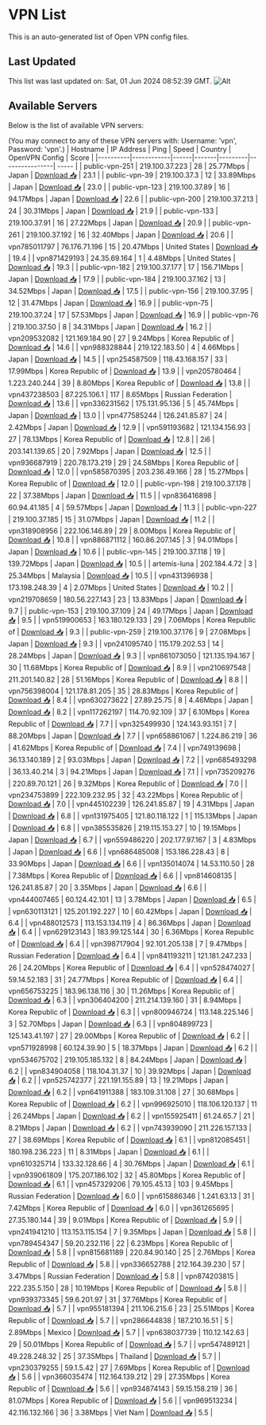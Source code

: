# VPN List

This is an auto-generated list of Open VPN config files.

## Last Updated

This list was last updated on: Sat, 01 Jun 2024 08:52:39 GMT.
![Alt](https://repobeats.axiom.co/api/embed/186b98318ef1479477931607c1ad7d823f12451f.svg "Repobeats analytics image")

## Available Servers

Below is the list of available VPN servers:

(You may connect to any of these VPN servers with: Username: 'vpn', Password: 'vpn'.)
| Hostname | IP Address | Ping | Speed | Country | OpenVPN Config | Score |
|----------|------------|------|-------|---------|----------------| ----- |
| public-vpn-251 | 219.100.37.223 | 28 | 25.77Mbps | Japan | [Download 📥](./configs/server_0_JP.ovpn) | 23.1 |
| public-vpn-39 | 219.100.37.3 | 12 | 33.89Mbps | Japan | [Download 📥](./configs/server_1_JP.ovpn) | 23.0 |
| public-vpn-123 | 219.100.37.89 | 16 | 94.17Mbps | Japan | [Download 📥](./configs/server_2_JP.ovpn) | 22.6 |
| public-vpn-200 | 219.100.37.213 | 24 | 30.31Mbps | Japan | [Download 📥](./configs/server_3_JP.ovpn) | 21.9 |
| public-vpn-133 | 219.100.37.91 | 16 | 27.22Mbps | Japan | [Download 📥](./configs/server_4_JP.ovpn) | 20.9 |
| public-vpn-261 | 219.100.37.192 | 16 | 32.40Mbps | Japan | [Download 📥](./configs/server_5_JP.ovpn) | 20.6 |
| vpn785011797 | 76.176.71.196 | 15 | 20.47Mbps | United States | [Download 📥](./configs/server_6_US.ovpn) | 19.4 |
| vpn871429193 | 24.35.69.164 | 1 | 4.48Mbps | United States | [Download 📥](./configs/server_7_US.ovpn) | 19.3 |
| public-vpn-182 | 219.100.37.177 | 17 | 156.71Mbps | Japan | [Download 📥](./configs/server_8_JP.ovpn) | 17.9 |
| public-vpn-184 | 219.100.37.162 | 13 | 34.52Mbps | Japan | [Download 📥](./configs/server_9_JP.ovpn) | 17.5 |
| public-vpn-156 | 219.100.37.95 | 12 | 31.47Mbps | Japan | [Download 📥](./configs/server_10_JP.ovpn) | 16.9 |
| public-vpn-75 | 219.100.37.24 | 17 | 57.53Mbps | Japan | [Download 📥](./configs/server_11_JP.ovpn) | 16.9 |
| public-vpn-76 | 219.100.37.50 | 8 | 34.31Mbps | Japan | [Download 📥](./configs/server_12_JP.ovpn) | 16.2 |
| vpn209532082 | 121.169.184.90 | 27 | 9.24Mbps | Korea Republic of | [Download 📥](./configs/server_13_KR.ovpn) | 14.6 |
| vpn988328844 | 219.122.183.50 | 4 | 4.66Mbps | Japan | [Download 📥](./configs/server_14_JP.ovpn) | 14.5 |
| vpn254587509 | 118.43.168.157 | 33 | 17.99Mbps | Korea Republic of | [Download 📥](./configs/server_15_KR.ovpn) | 13.9 |
| vpn205780464 | 1.223.240.244 | 39 | 8.80Mbps | Korea Republic of | [Download 📥](./configs/server_16_KR.ovpn) | 13.8 |
| vpn437238503 | 87.225.106.1 | 117 | 8.65Mbps | Russian Federation | [Download 📥](./configs/server_17_RU.ovpn) | 13.6 |
| vpn336231562 | 175.131.95.136 | 5 | 45.74Mbps | Japan | [Download 📥](./configs/server_18_JP.ovpn) | 13.0 |
| vpn477585244 | 126.241.85.87 | 24 | 2.42Mbps | Japan | [Download 📥](./configs/server_19_JP.ovpn) | 12.9 |
| vpn591193682 | 121.134.156.93 | 27 | 78.13Mbps | Korea Republic of | [Download 📥](./configs/server_20_KR.ovpn) | 12.8 |
| 2i6 | 203.141.139.65 | 20 | 7.92Mbps | Japan | [Download 📥](./configs/server_21_JP.ovpn) | 12.5 |
| vpn936687919 | 220.78.173.219 | 29 | 24.58Mbps | Korea Republic of | [Download 📥](./configs/server_22_KR.ovpn) | 12.0 |
| vpn585870395 | 203.236.49.166 | 28 | 15.27Mbps | Korea Republic of | [Download 📥](./configs/server_23_KR.ovpn) | 12.0 |
| public-vpn-198 | 219.100.37.178 | 22 | 37.38Mbps | Japan | [Download 📥](./configs/server_24_JP.ovpn) | 11.5 |
| vpn836416898 | 60.94.41.185 | 4 | 59.57Mbps | Japan | [Download 📥](./configs/server_25_JP.ovpn) | 11.3 |
| public-vpn-227 | 219.100.37.185 | 15 | 31.07Mbps | Japan | [Download 📥](./configs/server_26_JP.ovpn) | 11.2 |
| vpn318908956 | 222.106.146.89 | 29 | 8.00Mbps | Korea Republic of | [Download 📥](./configs/server_27_KR.ovpn) | 10.8 |
| vpn886871112 | 160.86.207.145 | 3 | 94.01Mbps | Japan | [Download 📥](./configs/server_28_JP.ovpn) | 10.6 |
| public-vpn-145 | 219.100.37.118 | 19 | 139.72Mbps | Japan | [Download 📥](./configs/server_29_JP.ovpn) | 10.5 |
| artemis-luna | 202.184.4.72 | 3 | 25.34Mbps | Malaysia | [Download 📥](./configs/server_30_MY.ovpn) | 10.5 |
| vpn431396938 | 173.198.248.39 | 4 | 2.07Mbps | United States | [Download 📥](./configs/server_31_US.ovpn) | 10.2 |
| vpn219708659 | 180.56.227.143 | 23 | 13.83Mbps | Japan | [Download 📥](./configs/server_32_JP.ovpn) | 9.7 |
| public-vpn-153 | 219.100.37.109 | 24 | 49.17Mbps | Japan | [Download 📥](./configs/server_33_JP.ovpn) | 9.5 |
| vpn519900653 | 163.180.129.133 | 29 | 7.06Mbps | Korea Republic of | [Download 📥](./configs/server_34_KR.ovpn) | 9.3 |
| public-vpn-259 | 219.100.37.176 | 9 | 27.08Mbps | Japan | [Download 📥](./configs/server_35_JP.ovpn) | 9.3 |
| vpn241095740 | 115.179.202.53 | 14 | 28.24Mbps | Japan | [Download 📥](./configs/server_36_JP.ovpn) | 9.3 |
| vpn861073050 | 121.135.194.167 | 30 | 11.68Mbps | Korea Republic of | [Download 📥](./configs/server_37_KR.ovpn) | 8.9 |
| vpn210697548 | 211.201.140.82 | 28 | 51.16Mbps | Korea Republic of | [Download 📥](./configs/server_38_KR.ovpn) | 8.8 |
| vpn756398004 | 121.178.81.205 | 35 | 28.83Mbps | Korea Republic of | [Download 📥](./configs/server_39_KR.ovpn) | 8.4 |
| vpn630273622 | 27.89.25.75 | 8 | 4.46Mbps | Japan | [Download 📥](./configs/server_40_JP.ovpn) | 8.2 |
| vpn117262197 | 114.70.92.109 | 37 | 6.10Mbps | Korea Republic of | [Download 📥](./configs/server_41_KR.ovpn) | 7.7 |
| vpn325499930 | 124.143.93.151 | 7 | 88.20Mbps | Japan | [Download 📥](./configs/server_42_JP.ovpn) | 7.7 |
| vpn658861067 | 1.224.86.219 | 36 | 41.62Mbps | Korea Republic of | [Download 📥](./configs/server_43_KR.ovpn) | 7.4 |
| vpn749139698 | 36.13.140.189 | 2 | 93.03Mbps | Japan | [Download 📥](./configs/server_44_JP.ovpn) | 7.2 |
| vpn685493298 | 36.13.40.214 | 3 | 94.21Mbps | Japan | [Download 📥](./configs/server_45_JP.ovpn) | 7.1 |
| vpn735209276 | 220.89.70.121 | 26 | 9.32Mbps | Korea Republic of | [Download 📥](./configs/server_46_KR.ovpn) | 7.0 |
| vpn234753899 | 222.109.232.95 | 32 | 43.22Mbps | Korea Republic of | [Download 📥](./configs/server_47_KR.ovpn) | 7.0 |
| vpn445102239 | 126.241.85.87 | 19 | 4.31Mbps | Japan | [Download 📥](./configs/server_48_JP.ovpn) | 6.8 |
| vpn131975405 | 121.80.118.122 | 1 | 115.13Mbps | Japan | [Download 📥](./configs/server_49_JP.ovpn) | 6.8 |
| vpn385535826 | 219.115.153.27 | 10 | 19.15Mbps | Japan | [Download 📥](./configs/server_50_JP.ovpn) | 6.7 |
| vpn559486220 | 202.177.97.167 | 3 | 4.83Mbps | Japan | [Download 📥](./configs/server_51_JP.ovpn) | 6.6 |
| vpn686485008 | 153.186.228.43 | 8 | 33.90Mbps | Japan | [Download 📥](./configs/server_52_JP.ovpn) | 6.6 |
| vpn135014074 | 14.53.110.50 | 28 | 7.38Mbps | Korea Republic of | [Download 📥](./configs/server_53_KR.ovpn) | 6.6 |
| vpn814608135 | 126.241.85.87 | 20 | 3.35Mbps | Japan | [Download 📥](./configs/server_54_JP.ovpn) | 6.6 |
| vpn444007465 | 60.124.42.101 | 13 | 3.78Mbps | Japan | [Download 📥](./configs/server_55_JP.ovpn) | 6.5 |
| vpn630113121 | 125.201.192.227 | 10 | 60.42Mbps | Japan | [Download 📥](./configs/server_56_JP.ovpn) | 6.4 |
| vpn488012573 | 113.153.134.119 | 4 | 86.36Mbps | Japan | [Download 📥](./configs/server_57_JP.ovpn) | 6.4 |
| vpn629123143 | 183.99.125.144 | 30 | 6.36Mbps | Korea Republic of | [Download 📥](./configs/server_58_KR.ovpn) | 6.4 |
| vpn398717904 | 92.101.205.138 | 7 | 9.47Mbps | Russian Federation | [Download 📥](./configs/server_59_RU.ovpn) | 6.4 |
| vpn841193211 | 121.181.247.233 | 26 | 24.20Mbps | Korea Republic of | [Download 📥](./configs/server_60_KR.ovpn) | 6.4 |
| vpn528474027 | 59.14.52.183 | 31 | 24.77Mbps | Korea Republic of | [Download 📥](./configs/server_61_KR.ovpn) | 6.4 |
| vpn656753225 | 183.96.138.116 | 30 | 11.26Mbps | Korea Republic of | [Download 📥](./configs/server_62_KR.ovpn) | 6.3 |
| vpn306404200 | 211.214.139.160 | 31 | 8.94Mbps | Korea Republic of | [Download 📥](./configs/server_63_KR.ovpn) | 6.3 |
| vpn800946724 | 113.148.225.146 | 3 | 52.70Mbps | Japan | [Download 📥](./configs/server_64_JP.ovpn) | 6.3 |
| vpn804899723 | 125.143.41.197 | 27 | 29.00Mbps | Korea Republic of | [Download 📥](./configs/server_65_KR.ovpn) | 6.2 |
| vpn571928998 | 60.124.39.90 | 5 | 18.37Mbps | Japan | [Download 📥](./configs/server_66_JP.ovpn) | 6.2 |
| vpn534675702 | 219.105.185.132 | 8 | 84.24Mbps | Japan | [Download 📥](./configs/server_67_JP.ovpn) | 6.2 |
| vpn834904058 | 118.104.31.37 | 10 | 39.92Mbps | Japan | [Download 📥](./configs/server_68_JP.ovpn) | 6.2 |
| vpn525742377 | 221.191.155.89 | 13 | 19.21Mbps | Japan | [Download 📥](./configs/server_69_JP.ovpn) | 6.2 |
| vpn641911388 | 183.109.31.108 | 27 | 30.68Mbps | Korea Republic of | [Download 📥](./configs/server_70_KR.ovpn) | 6.2 |
| vpn996925010 | 118.106.120.137 | 11 | 26.24Mbps | Japan | [Download 📥](./configs/server_71_JP.ovpn) | 6.2 |
| vpn155925411 | 61.24.65.7 | 21 | 8.21Mbps | Japan | [Download 📥](./configs/server_72_JP.ovpn) | 6.2 |
| vpn743939090 | 211.226.157.133 | 27 | 38.69Mbps | Korea Republic of | [Download 📥](./configs/server_73_KR.ovpn) | 6.1 |
| vpn812085451 | 180.198.236.223 | 11 | 8.31Mbps | Japan | [Download 📥](./configs/server_74_JP.ovpn) | 6.1 |
| vpn610325714 | 133.32.128.66 | 4 | 30.76Mbps | Japan | [Download 📥](./configs/server_75_JP.ovpn) | 6.1 |
| vpn939061809 | 175.207.186.102 | 32 | 45.80Mbps | Korea Republic of | [Download 📥](./configs/server_76_KR.ovpn) | 6.1 |
| vpn457329206 | 79.105.45.13 | 103 | 9.45Mbps | Russian Federation | [Download 📥](./configs/server_77_RU.ovpn) | 6.0 |
| vpn615886346 | 1.241.63.13 | 31 | 7.42Mbps | Korea Republic of | [Download 📥](./configs/server_78_KR.ovpn) | 6.0 |
| vpn361265695 | 27.35.180.144 | 39 | 9.01Mbps | Korea Republic of | [Download 📥](./configs/server_79_KR.ovpn) | 5.9 |
| vpn241941210 | 113.153.115.154 | 7 | 9.35Mbps | Japan | [Download 📥](./configs/server_80_JP.ovpn) | 5.8 |
| vpn789454347 | 59.20.232.116 | 22 | 6.23Mbps | Korea Republic of | [Download 📥](./configs/server_81_KR.ovpn) | 5.8 |
| vpn815681189 | 220.84.90.140 | 25 | 2.76Mbps | Korea Republic of | [Download 📥](./configs/server_82_KR.ovpn) | 5.8 |
| vpn336652788 | 212.164.39.230 | 57 | 3.47Mbps | Russian Federation | [Download 📥](./configs/server_83_RU.ovpn) | 5.8 |
| vpn874203815 | 222.235.5.150 | 28 | 10.19Mbps | Korea Republic of | [Download 📥](./configs/server_84_KR.ovpn) | 5.8 |
| vpn939373345 | 59.6.201.97 | 31 | 37.76Mbps | Korea Republic of | [Download 📥](./configs/server_85_KR.ovpn) | 5.7 |
| vpn955181394 | 211.106.215.6 | 23 | 25.51Mbps | Korea Republic of | [Download 📥](./configs/server_86_KR.ovpn) | 5.7 |
| vpn286644838 | 187.210.16.51 | 5 | 2.89Mbps | Mexico | [Download 📥](./configs/server_87_MX.ovpn) | 5.7 |
| vpn638037739 | 110.12.142.63 | 29 | 50.01Mbps | Korea Republic of | [Download 📥](./configs/server_88_KR.ovpn) | 5.7 |
| vpn547489121 | 49.228.248.32 | 25 | 37.35Mbps | Thailand | [Download 📥](./configs/server_89_TH.ovpn) | 5.7 |
| vpn230379255 | 59.1.5.42 | 27 | 7.69Mbps | Korea Republic of | [Download 📥](./configs/server_90_KR.ovpn) | 5.6 |
| vpn366035474 | 112.164.139.212 | 29 | 27.35Mbps | Korea Republic of | [Download 📥](./configs/server_91_KR.ovpn) | 5.6 |
| vpn934874143 | 59.15.158.219 | 36 | 81.07Mbps | Korea Republic of | [Download 📥](./configs/server_92_KR.ovpn) | 5.6 |
| vpn969513234 | 42.116.132.166 | 36 | 3.38Mbps | Viet Nam | [Download 📥](./configs/server_93_VN.ovpn) | 5.5 |
